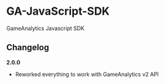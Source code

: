 # GA-JavaScript-SDK
GameAnalytics Javascript SDK

Changelog
---------

**2.0.0**
* Reworked everything to work with GameAnalytics v2 API